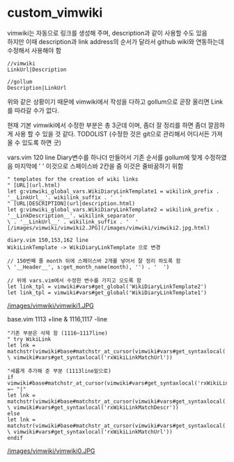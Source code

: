 # custom_vimwiki 
vimwiki는 자동으로 링크를 생성해 주며, description과 같이 사용할 수도 있음  
하지만 이때 description과 link address의 순서가 달라서 github wiki와 연동하는데 수정해서 사용해야 함
~~~
//vimwiki 
LinkUrl|Description 

//gollum
Description|LinkUrl
~~~

위와 같은 상황이기 때문에 vimwiki에서 작성을 다하고 gollum으로 곧장 올리면 Link를 따라갈 수가 없다.

현재 기본 vimwiki에서 수정한 부분은 총 3군데 이며, 좀더 잘 정리를 하면 좀더 깔끔하게 사용 할 수 있을 것 같다.
TODOLIST (수정한 것은 git으로 관리해서 어디서든 가져올 수 있도록 하면 굿)

vars.vim 120 line
Diary변수를 하나더 만들어서 기존 순서를 gollum에 맞게 수정하였음
마지막에 ' ' 이것으로 스페이스바 2칸을 줌 이것은 줄바꿈하기 위함
~~~
" templates for the creation of wiki links
" [URL](url.html)
let g:vimwiki_global_vars.WikiDiaryLinkTemplate1 = wikilink_prefix . '__LinkUrl__'. wikilink_suffix . '  '
" [URL|DESCRIPTION](url|description.html)
let g:vimwiki_global_vars.WikiDiaryLinkTemplate2 = wikilink_prefix . '__LinkDescription__'. wikilink_separator
\ . '__LinkUrl__' . wikilink_suffix . '  '
[/images/vimwiki/vimwiki2.JPG](/images/vimwiki/vimwiki2.jpg.html)

diary.vim 150,153,162 line
WikiLinkTemplate -> WikiDiaryLinkTemplate 으로 변경

// 150번째 줄 month 뒤에 스페이스바 2개를 넣어서 잘 정리 하도록 함 
\ '__Header__', s:get_month_name(month), '') . '  ')

// 위에 vars.vim에서 수정한 변수를 가지고 오도록 함
let link_tpl = vimwiki#vars#get_global('WikiDiaryLinkTemplate2')
let link_tpl = vimwiki#vars#get_global('WikiDiaryLinkTemplate1')
~~~
[/images/vimwiki/vimwiki1.JPG](/images/vimwiki/vimwiki1.jpg.html)

base.vim 1113 +line & 1116,1117 -line
~~~
"기존 부분은 삭제 함 (1116~1117line)
" try WikiLink
let lnk = matchstr(vimwiki#base#matchstr_at_cursor(vimwiki#vars#get_syntaxlocal('rxWikiLink')),
\ vimwiki#vars#get_syntaxlocal('rxWikiLinkMatchUrl'))

"새롭게 추가해 준 부분 (1113line밑으로)
if vimwiki#base#matchstr_at_cursor(vimwiki#vars#get_syntaxlocal('rxWikiLink')) =~ "|"
let lnk = matchstr(vimwiki#base#matchstr_at_cursor(vimwiki#vars#get_syntaxlocal('rxWikiLink')),
\ vimwiki#vars#get_syntaxlocal('rxWikiLinkMatchDescr'))
else
let lnk = matchstr(vimwiki#base#matchstr_at_cursor(vimwiki#vars#get_syntaxlocal('rxWikiLink')),
\ vimwiki#vars#get_syntaxlocal('rxWikiLinkMatchUrl'))
endif
~~~
[/images/vimwiki/vimwiki0.JPG](/images/vimwiki/vimwiki0.jpg.html)
